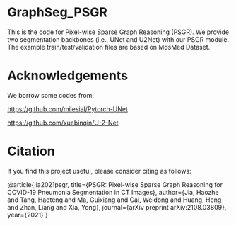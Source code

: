 # GraphSeg_PSGR
This is the code for Pixel-wise Sparse Graph Reasoning (PSGR). We provide two segmentation backbones (i.e., UNet and U2Net) with our PSGR module. The example train/test/validation files are based on MosMed Dataset.  

# Acknowledgements
We borrow some codes from:

https://github.com/milesial/Pytorch-UNet 

https://github.com/xuebinqin/U-2-Net

# Citation
If you find this project useful, please consider citing as follows:

@article{jia2021psgr,
  title={PSGR: Pixel-wise Sparse Graph Reasoning for COVID-19 Pneumonia Segmentation in CT Images},
  author={Jia, Haozhe and Tang, Haoteng and Ma, Guixiang and Cai, Weidong and Huang, Heng and Zhan, Liang and Xia, Yong},
  journal={arXiv preprint arXiv:2108.03809},
  year={2021}
}
